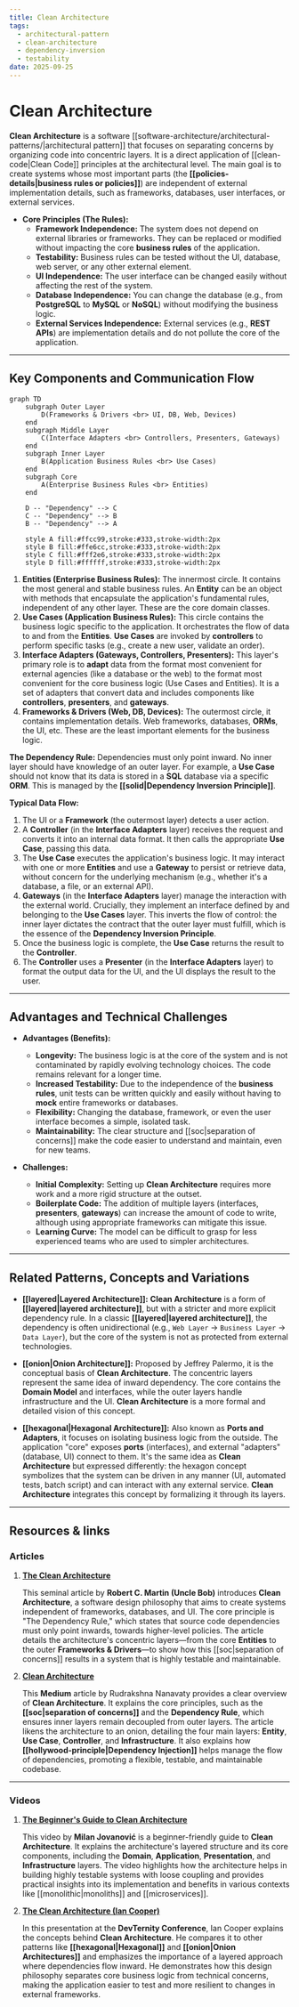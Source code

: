 ```yaml
---
title: Clean Architecture
tags:
  - architectural-pattern
  - clean-architecture
  - dependency-inversion
  - testability
date: 2025-09-25
---
```


# **Clean Architecture**

**Clean Architecture** is a software [[software-architecture/architectural-patterns/|architectural pattern]] that focuses on separating concerns by organizing code into concentric layers. It is a direct application of [[clean-code|Clean Code]] principles at the architectural level. The main goal is to create systems whose most important parts (the **[[policies-details|business rules or policies]]**) are independent of external implementation details, such as frameworks, databases, user interfaces, or external services.

* **Core Principles (The Rules):**
    * **Framework Independence:** The system does not depend on external libraries or frameworks. They can be replaced or modified without impacting the core **business rules** of the application.
    * **Testability:** Business rules can be tested without the UI, database, web server, or any other external element.
    * **UI Independence:** The user interface can be changed easily without affecting the rest of the system.
    * **Database Independence:** You can change the database (e.g., from **PostgreSQL** to **MySQL** or **NoSQL**) without modifying the business logic.
    * **External Services Independence:** External services (e.g., **REST APIs**) are implementation details and do not pollute the core of the application.

---

## **Key Components and Communication Flow**

```mermaid
graph TD
    subgraph Outer Layer
        D(Frameworks & Drivers <br> UI, DB, Web, Devices)
    end
    subgraph Middle Layer
        C(Interface Adapters <br> Controllers, Presenters, Gateways)
    end
    subgraph Inner Layer
        B(Application Business Rules <br> Use Cases)
    end
    subgraph Core
        A(Enterprise Business Rules <br> Entities)
    end

    D -- "Dependency" --> C
    C -- "Dependency" --> B
    B -- "Dependency" --> A

    style A fill:#ffcc99,stroke:#333,stroke-width:2px
    style B fill:#ffe6cc,stroke:#333,stroke-width:2px
    style C fill:#fff2e6,stroke:#333,stroke-width:2px
    style D fill:#ffffff,stroke:#333,stroke-width:2px
```

1.  **Entities (Enterprise Business Rules):** The innermost circle. It contains the most general and stable business rules. An **Entity** can be an object with methods that encapsulate the application's fundamental rules, independent of any other layer. These are the core domain classes.
2.  **Use Cases (Application Business Rules):** This circle contains the business logic specific to the application. It orchestrates the flow of data to and from the **Entities**. **Use Cases** are invoked by **controllers** to perform specific tasks (e.g., create a new user, validate an order).
3.  **Interface Adapters (Gateways, Controllers, Presenters):** This layer's primary role is to **adapt** data from the format most convenient for external agencies (like a database or the web) to the format most convenient for the core business logic (Use Cases and Entities). It is a set of adapters that convert data and includes components like **controllers**, **presenters**, and **gateways**.
4.  **Frameworks & Drivers (Web, DB, Devices):** The outermost circle, it contains implementation details. Web frameworks, databases, **ORMs**, the UI, etc. These are the least important elements for the business logic.

**The Dependency Rule:** Dependencies must only point inward. No inner layer should have knowledge of an outer layer. For example, a **Use Case** should not know that its data is stored in a **SQL** database via a specific **ORM**. This is managed by the **[[solid|Dependency Inversion Principle]]**.

**Typical Data Flow:**

1.  The UI or a **Framework** (the outermost layer) detects a user action.
2.  A **Controller** (in the **Interface Adapters** layer) receives the request and converts it into an internal data format. It then calls the appropriate **Use Case**, passing this data.
3.  The **Use Case** executes the application's business logic. It may interact with one or more **Entities** and use a **Gateway** to persist or retrieve data, without concern for the underlying mechanism (e.g., whether it's a database, a file, or an external API).
4.  **Gateways** (in the **Interface Adapters** layer) manage the interaction with the external world. Crucially, they implement an interface defined by and belonging to the **Use Cases** layer. This inverts the flow of control: the inner layer dictates the contract that the outer layer must fulfill, which is the essence of the **Dependency Inversion Principle**.
5.  Once the business logic is complete, the **Use Case** returns the result to the **Controller**.
6.  The **Controller** uses a **Presenter** (in the **Interface Adapters** layer) to format the output data for the UI, and the UI displays the result to the user.

---

## **Advantages and Technical Challenges**

* **Advantages (Benefits):**
    * **Longevity:** The business logic is at the core of the system and is not contaminated by rapidly evolving technology choices. The code remains relevant for a longer time.
    * **Increased Testability:** Due to the independence of the **business rules**, unit tests can be written quickly and easily without having to **mock** entire frameworks or databases.
    * **Flexibility:** Changing the database, framework, or even the user interface becomes a simple, isolated task.
    * **Maintainability:** The clear structure and [[soc|separation of concerns]] make the code easier to understand and maintain, even for new teams.

* **Challenges:**
    * **Initial Complexity:** Setting up **Clean Architecture** requires more work and a more rigid structure at the outset.
    * **Boilerplate Code:** The addition of multiple layers (interfaces, **presenters**, **gateways**) can increase the amount of code to write, although using appropriate frameworks can mitigate this issue.
    * **Learning Curve:** The model can be difficult to grasp for less experienced teams who are used to simpler architectures.

---

## Related Patterns, Concepts and Variations

* **[[layered|Layered Architecture]]:** **Clean Architecture** is a form of **[[layered|layered architecture]]**, but with a stricter and more explicit dependency rule. In a classic **[[layered|layered architecture]]**, the dependency is often unidirectional (e.g., `Web Layer` -> `Business Layer` -> `Data Layer`), but the core of the system is not as protected from external technologies.

* **[[onion|Onion Architecture]]:** Proposed by Jeffrey Palermo, it is the conceptual basis of **Clean Architecture**. The concentric layers represent the same idea of inward dependency. The core contains the **Domain Model** and interfaces, while the outer layers handle infrastructure and the UI. **Clean Architecture** is a more formal and detailed vision of this concept.

* **[[hexagonal|Hexagonal Architecture]]:** Also known as **Ports and Adapters**, it focuses on isolating business logic from the outside. The application "core" exposes **ports** (interfaces), and external "adapters" (database, UI) connect to them. It's the same idea as **Clean Architecture** but expressed differently: the hexagon concept symbolizes that the system can be driven in any manner (UI, automated tests, batch script) and can interact with any external service. **Clean Architecture** integrates this concept by formalizing it through its layers.

---

## **Resources & links**

### **Articles**

1.  **[The Clean Architecture](https://blog.cleancoder.com/uncle-bob/2012/08/13/the-clean-architecture.html)**

    This seminal article by **Robert C. Martin (Uncle Bob)** introduces **Clean Architecture**, a software design philosophy that aims to create systems independent of frameworks, databases, and UI. The core principle is "The Dependency Rule," which states that source code dependencies must only point inwards, towards higher-level policies. The article details the architecture's concentric layers—from the core **Entities** to the outer **Frameworks & Drivers**—to show how this [[soc|separation of concerns]] results in a system that is highly testable and maintainable.

2.  **[Clean Architecture](https://medium.com/@rudrakshnanavaty/clean-architecture-7c1b3b4cb181)**

    This **Medium** article by Rudrakshna Nanavaty provides a clear overview of **Clean Architecture**. It explains the core principles, such as the **[[soc|separation of concerns]]** and the **Dependency Rule**, which ensures inner layers remain decoupled from outer layers. The article likens the architecture to an onion, detailing the four main layers: **Entity**, **Use Case**, **Controller**, and **Infrastructure**. It also explains how **[[hollywood-principle|Dependency Injection]]** helps manage the flow of dependencies, promoting a flexible, testable, and maintainable codebase.

---

### **Videos**

1.  **[The Beginner's Guide to Clean Architecture](https://www.youtube.com/watch?v=TQdLgzVk2T8)**

    This video by **Milan Jovanović** is a beginner-friendly guide to **Clean Architecture**. It explains the architecture's layered structure and its core components, including the **Domain**, **Application**, **Presentation**, and **Infrastructure** layers. The video highlights how the architecture helps in building highly testable systems with loose coupling and provides practical insights into its implementation and benefits in various contexts like [[monolithic|monoliths]] and [[microservices]].

2.  **[The Clean Architecture (Ian Cooper)](https://www.youtube.com/watch?v=SxJPQ5qXisw)**

    In this presentation at the **DevTernity Conference**, Ian Cooper explains the concepts behind **Clean Architecture**. He compares it to other patterns like **[[hexagonal|Hexagonal]]** and **[[onion|Onion Architectures]]** and emphasizes the importance of a layered approach where dependencies flow inward. He demonstrates how this design philosophy separates core business logic from technical concerns, making the application easier to test and more resilient to changes in external frameworks.